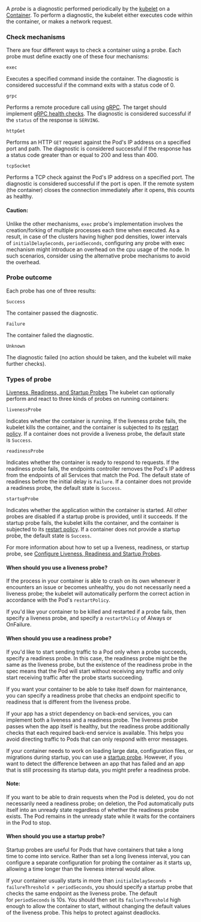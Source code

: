 A _probe_ is a diagnostic performed periodically by the [kubelet](https://kubernetes.io/docs/reference/command-line-tools-reference/kubelet/) on a [Container](Container.md). To perform a diagnostic, the kubelet either executes code within the container, or makes a network request.

### Check mechanisms[](https://kubernetes.io/docs/concepts/workloads/pods/pod-lifecycle/#probe-check-methods)

There are four different ways to check a container using a probe. Each probe must define exactly one of these four mechanisms:

`exec`

Executes a specified command inside the container. The diagnostic is considered successful if the command exits with a status code of 0.

`grpc`

Performs a remote procedure call using [gRPC](https://grpc.io/). The target should implement [gRPC health checks](https://grpc.io/grpc/core/md_doc_health-checking.html). The diagnostic is considered successful if the `status` of the response is `SERVING`.

`httpGet`

Performs an HTTP `GET` request against the Pod's IP address on a specified port and path. The diagnostic is considered successful if the response has a status code greater than or equal to 200 and less than 400.

`tcpSocket`

Performs a TCP check against the Pod's IP address on a specified port. The diagnostic is considered successful if the port is open. If the remote system (the container) closes the connection immediately after it opens, this counts as healthy.

#### Caution:

Unlike the other mechanisms, `exec` probe's implementation involves the creation/forking of multiple processes each time when executed. As a result, in case of the clusters having higher pod densities, lower intervals of `initialDelaySeconds`, `periodSeconds`, configuring any probe with exec mechanism might introduce an overhead on the cpu usage of the node. In such scenarios, consider using the alternative probe mechanisms to avoid the overhead.

### Probe outcome[](https://kubernetes.io/docs/concepts/workloads/pods/pod-lifecycle/#probe-outcome)

Each probe has one of three results:

`Success`

The container passed the diagnostic.

`Failure`

The container failed the diagnostic.

`Unknown`

The diagnostic failed (no action should be taken, and the kubelet will make further checks).

### Types of probe[](https://kubernetes.io/docs/concepts/workloads/pods/pod-lifecycle/#types-of-probe)
[Liveness, Readiness, and Startup Probes](Liveness,%20Readiness,%20and%20Startup%20Probes.md)
The kubelet can optionally perform and react to three kinds of probes on running containers:

`livenessProbe`

Indicates whether the container is running. If the liveness probe fails, the kubelet kills the container, and the container is subjected to its [restart policy](https://kubernetes.io/docs/concepts/workloads/pods/pod-lifecycle/#restart-policy). If a container does not provide a liveness probe, the default state is `Success`.

`readinessProbe`

Indicates whether the container is ready to respond to requests. If the readiness probe fails, the endpoints controller removes the Pod's IP address from the endpoints of all Services that match the Pod. The default state of readiness before the initial delay is `Failure`. If a container does not provide a readiness probe, the default state is `Success`.

`startupProbe`

Indicates whether the application within the container is started. All other probes are disabled if a startup probe is provided, until it succeeds. If the startup probe fails, the kubelet kills the container, and the container is subjected to its [restart policy](https://kubernetes.io/docs/concepts/workloads/pods/pod-lifecycle/#restart-policy). If a container does not provide a startup probe, the default state is `Success`.

For more information about how to set up a liveness, readiness, or startup probe, see [Configure Liveness, Readiness and Startup Probes](https://kubernetes.io/docs/tasks/configure-pod-container/configure-liveness-readiness-startup-probes/).

#### When should you use a liveness probe?[](https://kubernetes.io/docs/concepts/workloads/pods/pod-lifecycle/#when-should-you-use-a-liveness-probe)

If the process in your container is able to crash on its own whenever it encounters an issue or becomes unhealthy, you do not necessarily need a liveness probe; the kubelet will automatically perform the correct action in accordance with the Pod's `restartPolicy`.

If you'd like your container to be killed and restarted if a probe fails, then specify a liveness probe, and specify a `restartPolicy` of Always or OnFailure.

#### When should you use a readiness probe?[](https://kubernetes.io/docs/concepts/workloads/pods/pod-lifecycle/#when-should-you-use-a-readiness-probe)

If you'd like to start sending traffic to a Pod only when a probe succeeds, specify a readiness probe. In this case, the readiness probe might be the same as the liveness probe, but the existence of the readiness probe in the spec means that the Pod will start without receiving any traffic and only start receiving traffic after the probe starts succeeding.

If you want your container to be able to take itself down for maintenance, you can specify a readiness probe that checks an endpoint specific to readiness that is different from the liveness probe.

If your app has a strict dependency on back-end services, you can implement both a liveness and a readiness probe. The liveness probe passes when the app itself is healthy, but the readiness probe additionally checks that each required back-end service is available. This helps you avoid directing traffic to Pods that can only respond with error messages.

If your container needs to work on loading large data, configuration files, or migrations during startup, you can use a [startup probe](https://kubernetes.io/docs/concepts/workloads/pods/pod-lifecycle/#when-should-you-use-a-startup-probe). However, if you want to detect the difference between an app that has failed and an app that is still processing its startup data, you might prefer a readiness probe.

#### Note:

If you want to be able to drain requests when the Pod is deleted, you do not necessarily need a readiness probe; on deletion, the Pod automatically puts itself into an unready state regardless of whether the readiness probe exists. The Pod remains in the unready state while it waits for the containers in the Pod to stop.

#### When should you use a startup probe?[](https://kubernetes.io/docs/concepts/workloads/pods/pod-lifecycle/#when-should-you-use-a-startup-probe)

Startup probes are useful for Pods that have containers that take a long time to come into service. Rather than set a long liveness interval, you can configure a separate configuration for probing the container as it starts up, allowing a time longer than the liveness interval would allow.

If your container usually starts in more than `initialDelaySeconds + failureThreshold × periodSeconds`, you should specify a startup probe that checks the same endpoint as the liveness probe. The default for `periodSeconds` is 10s. You should then set its `failureThreshold` high enough to allow the container to start, without changing the default values of the liveness probe. This helps to protect against deadlocks.